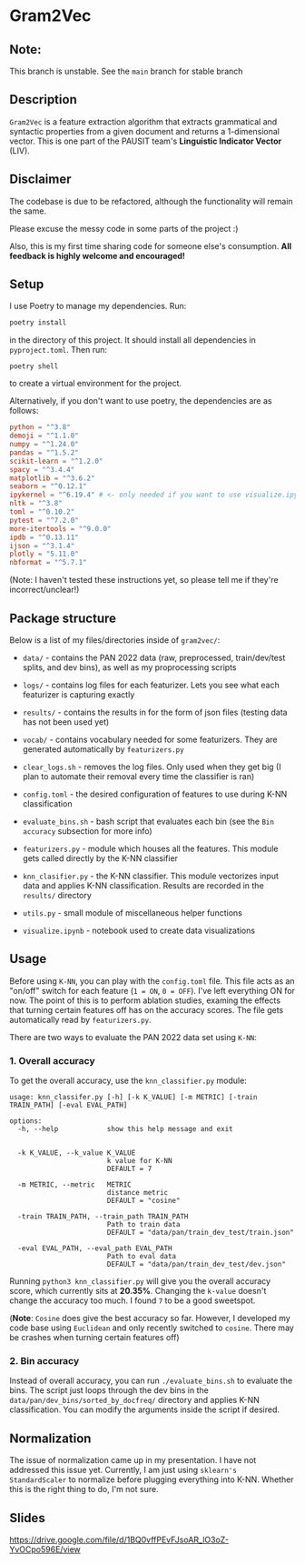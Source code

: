 # Gram2Vec

## Note:
This branch is unstable. See the `main` branch for stable branch

## Description
`Gram2Vec` is a feature extraction algorithm that extracts grammatical and syntactic properties from a given document and returns a 1-dimensional vector. This is one part of the PAUSIT team's **Linguistic Indicator Vector** (LIV).

## Disclaimer

The codebase is due to be refactored, although the functionality will remain the same. 

Please excuse the messy code in some parts of the project :) 

Also, this is my first time sharing code for someone else's consumption. **All feedback is highly welcome and encouraged!**

## Setup

I use Poetry to manage my dependencies. Run:
```bash
poetry install
```
in the directory of this project. It should install all dependencies in `pyproject.toml`. Then run:
```
poetry shell
```
to create a virtual environment for the project.

Alternatively, if you don't want to use poetry, the dependencies are as follows:
```toml
python = "^3.8"
demoji = "^1.1.0"
numpy = "^1.24.0"
pandas = "^1.5.2"
scikit-learn = "^1.2.0"
spacy = "^3.4.4"
matplotlib = "^3.6.2"
seaborn = "^0.12.1"
ipykernel = "^6.19.4" # <- only needed if you want to use visualize.ipynb
nltk = "^3.8"
toml = "^0.10.2"
pytest = "^7.2.0"
more-itertools = "^9.0.0"
ipdb = "^0.13.11"
ijson = "^3.1.4"
plotly = "5.11.0"
nbformat = "^5.7.1"
```
(Note: I haven't tested these instructions yet, so please tell me if they're incorrect/unclear!)

## Package structure

Below is a list of my files/directories inside of `gram2vec/`:

- `data/` - contains the PAN 2022 data (raw, preprocessed, train/dev/test splits, and dev bins), as well as my proprocessing scripts

- `logs/` - contains log files for each featurizer. Lets you see what each featurizer is capturing exactly

- `results/` - contains the results in for the form of json files (testing data has not been used yet)

- `vocab/` - contains vocabulary needed for some featurizers. They are generated automatically by `featurizers.py`

- `clear_logs.sh` - removes the log files. Only used when they get big (I plan to automate their removal every time the classifier is ran)

- `config.toml` - the desired configuration of features to use during K-NN classification

- `evaluate_bins.sh` - bash script that evaluates each bin (see the `Bin accuracy` subsection for more info)

- `featurizers.py` - module which houses all the features. This module gets called directly by the K-NN classifier

- `knn_clasifier.py` - the K-NN classifier. This module vectorizes input data and applies K-NN classification. Results are recorded in the `results/` directory

- `utils.py` - small module of miscellaneous helper functions

- `visualize.ipynb` - notebook used to create data visualizations


## Usage

Before using `K-NN`, you can play with the `config.toml` file. This file acts as an "on/off" switch for each feature (`1 = ON`, `0 = OFF`). I've left everything ON for now. The point of this is to perform ablation studies, examing the effects that turning certain features off has on the accuracy scores. The file gets automatically read by `featurizers.py`.


There are two ways to evaluate the PAN 2022 data set using `K-NN`:

### 1. Overall accuracy

To get the overall accuracy, use the `knn_classifier.py` module:
```
usage: knn_classifer.py [-h] [-k K_VALUE] [-m METRIC] [-train TRAIN_PATH] [-eval EVAL_PATH]

options:
  -h, --help            show this help message and exit


  -k K_VALUE, --k_value K_VALUE
                        k value for K-NN
                        DEFAULT = 7

  -m METRIC, --metric   METRIC
                        distance metric
                        DEFAULT = "cosine"

  -train TRAIN_PATH, --train_path TRAIN_PATH
                        Path to train data
                        DEFAULT = "data/pan/train_dev_test/train.json"

  -eval EVAL_PATH, --eval_path EVAL_PATH
                        Path to eval data
                        DEFAULT = "data/pan/train_dev_test/dev.json"
```

Running `python3 knn_classifier.py` will give you the overall accuracy score, which currently sits at **20.35%**. Changing the `k-value` doesn't change the accuracy too much. I found `7` to be a good sweetspot. 

(**Note**: `Cosine` does give the best accuracy so far. However, I developed my code base using `Euclidean` and only recently switched to `cosine`. There may be crashes when turning certain features off)

### 2. Bin accuracy

Instead of overall accuracy, you can run `./evaluate_bins.sh` to evaluate the bins. The script just loops through the dev bins in the `data/pan/dev_bins/sorted_by_docfreq/` directory and applies K-NN classification. You can modify the arguments inside the script if desired. 


## Normalization

The issue of normalization came up in my presentation. I have not addressed this issue yet. Currently, I am just using `sklearn's StandardScaler` to normalize before plugging everything into K-NN. Whether this is the right thing to do, I'm not sure. 

## Slides
https://drive.google.com/file/d/1BQ0vffPEvFJsoAR_lO3oZ-YvOCpo596E/view

## 